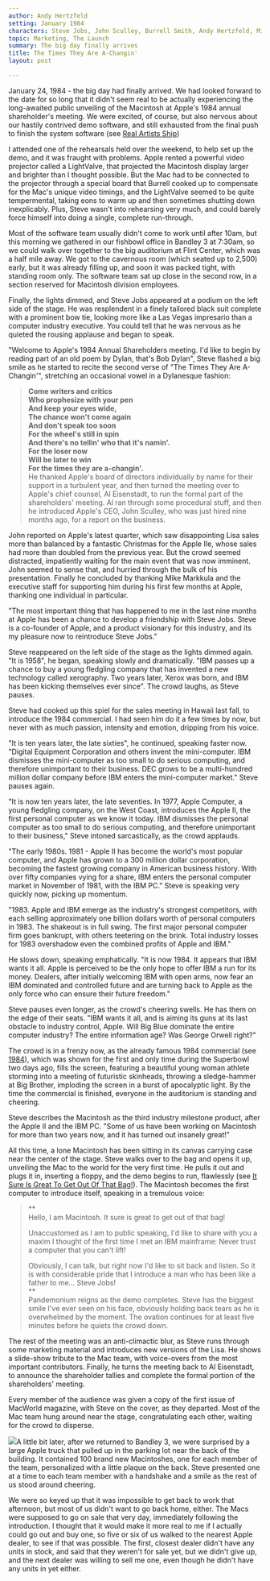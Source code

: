 ```yaml
---
author: Andy Hertzfeld
setting: January 1984
characters: Steve Jobs, John Sculley, Burrell Smith, Andy Hertzfeld, Mike Markkula
topic: Marketing, The Launch
summary: The big day finally arrives
title: The Times They Are A-Changin'
layout: post

---
```


January 24, 1984 - the big day had finally arrived. We had looked forward to the date for so long that it didn't seem real to be actually experiencing the long-awaited public unveiling of the Macintosh at Apple's 1984 annual shareholder's meeting. We were excited, of course, but also nervous about our hastily contrived demo software, and still exhausted from the final push to finish the system software (see [Real Artists Ship](/real-artists-ship))

  
  
  
  
 I attended one of the rehearsals held over the weekend, to help set up the demo, and it was fraught with problems. Apple rented a powerful video projector called a LightValve, that projected the Macintosh display larger and brighter than I thought possible. But the Mac had to be connected to the projector through a special board that Burrell cooked up to compensate for the Mac's unique video timings, and the LightValve seemed to be quite tempermental, taking eons to warm up and then sometimes shutting down inexplicably. Plus, Steve wasn't into rehearsing very much, and could barely force himself into doing a single, complete run-through.  
  
  
 Most of the software team usually didn't come to work until after 10am, but this morning we gathered in our fishbowl office in Bandley 3 at 7:30am, so we could walk over together to the big auditorium at Flint Center, which was a half mile away. We got to the cavernous room (which seated up to 2,500) early, but it was already filling up, and soon it was packed tight, with standing room only. The software team sat up close in the second row, in a section reserved for Macintosh division employees.  
  
  
 Finally, the lights dimmed, and Steve Jobs appeared at a podium on the left side of the stage. He was resplendent in a finely tailored black suit complete with a prominent bow tie, looking more like a Las Vegas impresario than a computer industry executive. You could tell that he was nervous as he quieted the rousing applause and began to speak.  
  
  
 "Welcome to Apple's 1984 Annual Shareholders meeting. I'd like to begin by reading part of an old poem by Dylan, that's Bob Dylan", Steve flashed a big smile as he started to recite the second verse of "The Times They Are A-Changin'", stretching an occasional vowel in a Dylanesque fashion:  
> **Come writers and critics  
> Who prophesize with your pen  
> And keep your eyes wide,  
> The chance won't come again  
> And don't speak too soon  
> For the wheel's still in spin  
> And there's no tellin' who that it's namin'.  
> For the loser now  
> Will be later to win  
> For the times they are a-changin'.**  
He thanked Apple's board of directors individually by name for their support in a turbulent year, and then turned the meeting over to Apple's chief counsel, Al Eisenstadt, to run the formal part of the shareholders' meeting. Al ran through some procedural stuff, and then he introduced Apple's CEO, John Sculley, who was just hired nine months ago, for a report on the business.  
  
  
John reported on Apple's latest quarter, which saw disappointing Lisa sales more than balanced by a fantastic Christmas for the Apple IIe, whose sales had more than doubled from the previous year. But the crowd seemed distracted, impatiently waiting for the main event that was now imminent. John seemed to sense that, and hurried through the bulk of his presentation. Finally he concluded by thanking Mike Markkula and the executive staff for supporting him during his first few months at Apple, thanking one individual in particular.  
  
  
"The most important thing that has happened to me in the last nine months at Apple has been a chance to develop a friendship with Steve Jobs. Steve is a co-founder of Apple, and a product visionary for this industry, and its my pleasure now to reintroduce Steve Jobs."  
  
  
Steve reappeared on the left side of the stage as the lights dimmed again. "It is 1958", he began, speaking slowly and dramatically. "IBM passes up a chance to buy a young fledgling company that has invented a new technology called xerography. Two years later, Xerox was born, and IBM has been kicking themselves ever since". The crowd laughs, as Steve pauses.  
  
  
Steve had cooked up this spiel for the sales meeting in Hawaii last fall, to introduce the 1984 commercial. I had seen him do it a few times by now, but never with as much passion, intensity and emotion, dripping from his voice.  
  
  
"It is ten years later, the late sixties", he continued, speaking faster now. "Digital Equipment Corporation and others invent the mini-computer. IBM dismisses the mini-computer as too small to do serious computing, and therefore unimportant to their business. DEC grows to be a multi-hundred million dollar company before IBM enters the mini-computer market." Steve pauses again.  
  
  
"It is now ten years later, the late seventies. In 1977, Apple Computer, a young fledgling company, on the West Coast, introduces the Apple II, the first personal computer as we know it today. IBM dismisses the personal computer as too small to do serious computing, and therefore unimportant to their business," Steve intoned sarcastically, as the crowd applauds.  
  
  
"The early 1980s. 1981 - Apple II has become the world's most popular computer, and Apple has grown to a 300 million dollar corporation, becoming the fastest growing company in American business history. With over fifty companies vying for a share, IBM enters the personal computer market in November of 1981, with the IBM PC." Steve is speaking very quickly now, picking up momentum.  
  
  
"1983. Apple and IBM emerge as the industry's strongest competitors, with each selling approximately one billion dollars worth of personal computers in 1983. The shakeout is in full swing. The first major personal computer firm goes bankrupt, with others teetering on the brink. Total industry losses for 1983 overshadow even the combined profits of Apple and IBM."  
  
  
He slows down, speaking emphatically. "It is now 1984. It appears that IBM wants it all. Apple is perceived to be the only hope to offer IBM a run for its money. Dealers, after initially welcoming IBM with open arms, now fear an IBM dominated and controlled future and are turning back to Apple as the only force who can ensure their future freedom."  
  
  
Steve pauses even longer, as the crowd's cheering swells. He has them on the edge of their seats. "IBM wants it all, and is aiming its guns at its last obstacle to industry control, Apple. Will Big Blue dominate the entire computer industry? The entire information age? Was George Orwell right?"  
  
  
The crowd is in a frenzy now, as the already famous 1984 commercial (see [1984](/1984)), which was shown for the first and only time during the Superbowl two days ago, fills the screen, featuring a beautiful young woman athlete storming into a meeting of futuristic skinheads, throwing a sledge-hammer at Big Brother, imploding the screen in a burst of apocalyptic light. By the time the commercial is finished, everyone in the auditorium is standing and cheering.  
  
  
Steve describes the Macintosh as the third industry milestone product, after the Apple II and the IBM PC. "Some of us have been working on Macintosh for more than two years now, and it has turned out insanely great!"  
  
  
All this time, a lone Macintosh has been sitting in its canvas carrying case near the center of the stage. Steve walks over to the bag and opens it up, unveiling the Mac to the world for the very first time. He pulls it out and plugs it in, inserting a floppy, and the demo begins to run, flawlessly (see [It Sure Is Great To Get Out Of That Bag!](/intro-demo)). The Macintosh becomes the first computer to introduce itself, speaking in a tremulous voice:  
> **  
> Hello, I am Macintosh. It sure is great to get out of that bag!   
>   
> Unaccustomed as I am to public speaking, I'd like to share with you a maxim I thought of the first time I met an IBM mainframe: Never trust a computer that you can't lift!  
>   
> Obviously, I can talk, but right now I'd like to sit back and listen. So it is with considerable pride that I introduce a man who has been like a father to me... Steve Jobs!  
> **  
Pandemonium reigns as the demo completes. Steve has the biggest smile I've ever seen on his face, obviously holding back tears as he is overwhelmed by the moment. The ovation continues for at least five minutes before he quiets the crowd down.  
  
  
The rest of the meeting was an anti-climactic blur, as Steve runs through some marketing material and introduces new versions of the Lisa. He shows a slide-show tribute to the Mac team, with voice-overs from the most important contributors. Finally, he turns the meeting back to Al Eisenstadt, to announce the shareholder tallies and complete the formal portion of the shareholders' meeting.  
  
  
Every member of the audience was given a copy of the first issue of MacWorld magazine, with Steve on the cover, as they departed. Most of the Mac team hung around near the stage, congratulating each other, waiting for the crowd to disperse.  
  
  
 [![](images/Macintosh/certificate_t.jpg)](images/Macintosh/certificate.jpg)A little bit later, after we returned to Bandley 3, we were surprised by a large Apple truck that pulled up in the parking lot near the back of the building. It contained 100 brand new Macintoshes, one for each member of the team, personalized with a little plaque on the back. Steve presented one at a time to each team member with a handshake and a smile as the rest of us stood around cheering.  
  
  
We were so keyed up that it was impossible to get back to work that afternoon, but most of us didn't want to go back home, either. The Macs were supposed to go on sale that very day, immediately following the introduction. I thought that it would make it more real to me if I actually could go out and buy one, so five or six of us walked to the nearest Apple dealer, to see if that was possible. The first, closest dealer didn't have any units in stock, and said that they weren't for sale yet, but we didn't give up, and the next dealer was willing to sell me one, even though he didn't have any units in yet either. 
